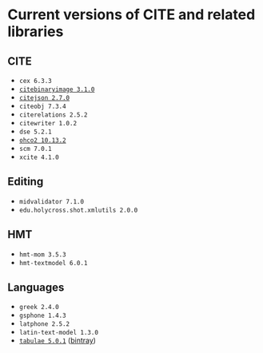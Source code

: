 # Current versions of CITE and related libraries



## CITE

- `cex 6.3.3`
- [`citebinaryimage 3.1.0`](https://github.com/cite-architecture/citebinaryimage)
- [`citejson 2.7.0`](https://github.com/cite-architecture/CITE-JSON)
- `citeobj 7.3.4`
- `citerelations 2.5.2`
- `citewriter 1.0.2`
- `dse 5.2.1`
- [`ohco2 10.13.2`](https://github.com/cite-architecture/ohco2)
- `scm 7.0.1`
- `xcite 4.1.0`

## Editing

- `midvalidator 7.1.0`
- `edu.holycross.shot.xmlutils 2.0.0`

## HMT

- `hmt-mom 3.5.3`
- `hmt-textmodel 6.0.1`

## Languages

- `greek 2.4.0`
- `gsphone 1.4.3`
- `latphone 2.5.2`
- `latin-text-model 1.3.0`
- [`tabulae 5.0.1`](https://github.com/neelsmith/tabulae) ([bintray](https://bintray.com/neelsmith/maven/tabulae))
